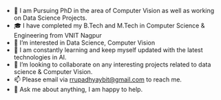 - 👋 I am Pursuing PhD in the area of Computer Vision as well as working on Data Science Projects.
- 🎓 I have completed my B.Tech and M.Tech in Computer Science & Engineering from VNIT Nagpur
- 👀 I’m interested in Data Science, Computer Vision
- 🌱 I am constantly learning and keep myself updated with the latest technologies in AI.
- 💞️ I’m looking to collaborate on any interesting projects related to data science & Computer Vision.
- 📫 Please email via rrupadhyaybit@gmail.com to reach me.
- 💬 Ask me about anything, I am happy to help. 


<!---
rashmirathi105/rashmirathi105 is a ✨ special ✨ repository because its `README.md` (this file) appears on your GitHub profile.
You can click the Preview link to take a look at your changes.
--->
